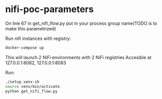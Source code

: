 # nifi-poc-parameters

On line 67 in get_nifi_flow.py put in your process group name(TODO is to make this parametrized)

Run nifi instances with registry:
```bash
docker-compose up
```
This will launch 2 NiFi environments with 2 NiFi registries
Accesible at 127.0.0.1:8082, 127.0.0.1:8083

Run:
```bash
./setup_venv.sh
source venv/bin/activate
python get_nifi_flow.py
```
